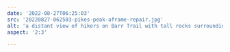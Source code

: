 ```yaml
---
date: '2022-08-27T06:25:03'
src: '20220827-062503-pikes-peak-aframe-repair.jpg'
alt: 'a distant view of hikers on Barr Trail with tall rocks surrounding dramatically'
aspect: '2:3'

---
```

